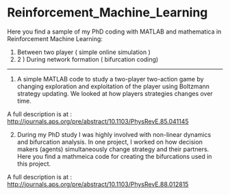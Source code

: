 # Reinforcement_Machine_Learning

Here you find a sample of my PhD coding with MATLAB and mathematica in Reinforcement Machine Learning:
1)	Between two player ( simple online simulation )  
2)	 2 ) During network formation ( bifurcation coding)

 ----------------------------------------------------------      

1) A simple MATLAB code to study a two-player  two-action game by changing exploration and exploitation  of the player using Boltzmann strategy updating. We looked  at how players strategies changes over time. 

A full description is  at : http://journals.aps.org/pre/abstract/10.1103/PhysRevE.85.041145

2) During my PhD study I was highly involved with non-linear dynamics and bifurcation analysis.  In one project, I worked on how decision makers (agents) simultaneously change strategy and their partners. Here you find a mathmeica code for creating the bifurcations used in this project.


A full description is  at : http://journals.aps.org/pre/abstract/10.1103/PhysRevE.88.012815

